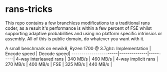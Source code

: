 # rans-tricks
This repo contains a few branchless modifications to a traditional rans coder, as a result it's performance is within a few percent of FSE whilst supporting adaptive probabilities and using no platform specific intrinsics or assembly.
All of this is public domain, do whatever you want with it.

A small benchmark on enwik8, Ryzen 1700 @ 3.7ghz:
Implementation         | Encode speed | Decode speed|
-----------------------|--------------|----------|
4-way interleaved rans | 340 MB/s     | 460 MB/s |
4-way implicit    rans | 270 MB/s     | 400 MB/s |
FSE                    | 325 MB/s     | 440 MB/s |
